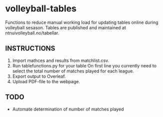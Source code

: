 # volleyball-tables
Functions to reduce manual working load for updating tables online during volleyball sesason. Tables are published and maintained at ntnuivolleyball.no/tabellar.

## INSTRUCTIONS

1. Import mathces and results from matchlist.csv.
2. Run tablefunctions.py for your table On first line you currently need to select the total number of matches played for each league.
3. Export output to Overleaf.
4. Upload PDF-file to the webpage.

##  TODO

* Automate determination of number of matches played
